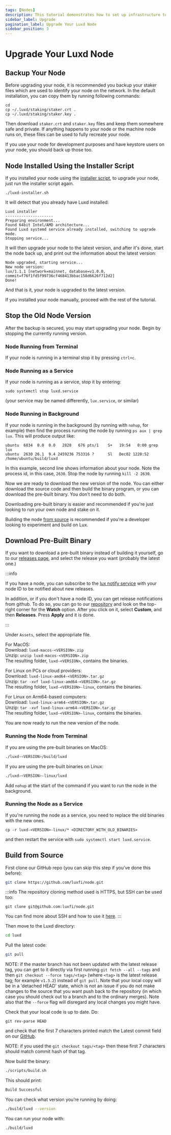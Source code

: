 ```yaml
---
tags: [Nodes]
description: This tutorial demonstrates how to set up infrastructure to monitor an instance of Luxd.
sidebar_label: Upgrade
pagination_label: Upgrade Your Luxd Node
sidebar_position: 3
---
```


# Upgrade Your Luxd Node

## Backup Your Node

Before upgrading your node, it is recommended you backup your staker files which
are used to identify your node on the network. In the default installation, you
can copy them by running following commands:

```text
cd
cp ~/.luxd/staking/staker.crt .
cp ~/.luxd/staking/staker.key .
```

Then download `staker.crt` and `staker.key` files and keep them somewhere safe
and private. If anything happens to your node or the machine node runs on, these
files can be used to fully recreate your node.

If you use your node for development purposes and have keystore users on your
node, you should back up those too.

## Node Installed Using the Installer Script

If you installed your node using the [installer script](/nodes/run/with-installer/installing-luxd.md), to upgrade your
node, just run the installer script again.

```text
./luxd-installer.sh
```

It will detect that you already have Luxd installed:

```text
Luxd installer
---------------------
Preparing environment...
Found 64bit Intel/AMD architecture...
Found Luxd systemd service already installed, switching to upgrade mode.
Stopping service...
```

It will then upgrade your node to the latest version, and after it's done, start
the node back up, and print out the information about the latest version:

```text
Node upgraded, starting service...
New node version:
lux/1.1.1 [network=mainnet, database=v1.0.0, commit=f76f1fd5f99736cf468413bbac158d6626f712d2]
Done!
```

And that is it, your node is upgraded to the latest version.

If you installed your node manually, proceed with the rest of the tutorial.

## Stop the Old Node Version

After the backup is secured, you may start upgrading your node. Begin by
stopping the currently running version.

### Node Running from Terminal

If your node is running in a terminal stop it by pressing `ctrl+c`.

### Node Running as a Service

If your node is running as a service, stop it by entering:

`sudo systemctl stop luxd.service`

(your service may be named differently, `lux.service`, or similar)

### Node Running in Background

If your node is running in the background (by running with `nohup`, for example)
then find the process running the node by running `ps aux | grep lux`.
This will produce output like:

```text
ubuntu  6834  0.0  0.0   2828   676 pts/1    S+   19:54   0:00 grep lux
ubuntu  2630 26.1  9.4 2459236 753316 ?      Sl   Dec02 1220:52 /home/ubuntu/build/luxd
```

In this example, second line shows information about your node. Note the process
id, in this case, `2630`. Stop the node by running `kill -2 2630`.

Now we are ready to download the new version of the node. You can either
download the source code and then build the binary program, or you can download
the pre-built binary. You don’t need to do both.

Downloading pre-built binary is easier and recommended if you're just looking to
run your own node and stake on it.

Building the node [from source](/nodes/maintain/upgrade-your-luxd-node.md#build-from-source) is recommended if
you're a developer looking to experiment and build on Lux.

## Download Pre-Built Binary

If you want to download a pre-built binary instead of building it yourself, go
to our [releases page](https://github.com/luxfi/node/releases), and
select the release you want (probably the latest one.)

:::info

If you have a node, you can subscribe to the
[lux notify service](./notify.md) with your node ID
to be notified about new releases.

In addition, or if you don't have a node ID, you can get release notifications from github.
To do so, you can go to our
[repository](https://github.com/luxfi/node) and look on the top-right
corner for the **Watch** option. After you click on it, select **Custom**,
and then **Releases**. Press **Apply** and it is done.

:::

Under `Assets`, select the appropriate file.

For MacOS:  
Download: `luxd-macos-<VERSION>.zip`  
Unzip: `unzip luxd-macos-<VERSION>.zip`  
The resulting folder, `luxd-<VERSION>`, contains the binaries.

For Linux on PCs or cloud providers:  
Download: `luxd-linux-amd64-<VERSION>.tar.gz`  
Unzip: `tar -xvf luxd-linux-amd64-<VERSION>.tar.gz`  
The resulting folder, `luxd-<VERSION>-linux`, contains the binaries.

For Linux on Arm64-based computers:  
Download: `luxd-linux-arm64-<VERSION>.tar.gz`  
Unzip: `tar -xvf luxd-linux-arm64-<VERSION>.tar.gz`  
The resulting folder, `luxd-<VERSION>-linux`, contains the binaries.

You are now ready to run the new version of the node.

### Running the Node from Terminal

If you are using the pre-built binaries on MacOS:

```zsh
./luxd-<VERSION>/build/luxd
```

If you are using the pre-built binaries on Linux:

```zsh
./luxd-<VERSION>-linux/luxd
```

Add `nohup` at the start of the command if you want to run the node in the background.

### Running the Node as a Service

If you're running the node as a service, you need to replace the old binaries with the new ones.

`cp -r luxd-<VERSION>-linux/* <DIRECTORY_WITH_OLD_BINARIES>`

and then restart the service with `sudo systemctl start luxd.service`.

## Build from Source

First clone our GitHub repo (you can skip this step if you’ve done this before):

```zsh
git clone https://github.com/luxfi/node.git
```

:::info
The repository cloning method used is HTTPS, but SSH can be used too:

`git clone git@github.com:luxfi/node.git`

You can find more about SSH and how to use it
[here](https://docs.github.com/en/authentication/connecting-to-github-with-ssh/about-ssh).
:::

Then move to the Luxd directory:

```zsh
cd luxd
```

Pull the latest code:

```zsh
git pull
```

NOTE: if the master branch has not been updated with the latest release tag, you
can get to it directly via first running `git fetch --all --tags` and then `git
checkout --force tags/<tag>` (where `<tag>` is the latest release tag; for
example `v1.3.2`) instead of `git pull`. Note that your local copy will be in a
'detached HEAD' state, which is not an issue if you do not make changes to the
source that you want push back to the repository (in which case you should check
out to a branch and to the ordinary merges). Note also that the `--force` flag
will disregard any local changes you might have.

Check that your local code is up to date. Do:

```text
git rev-parse HEAD
```

and check that the first 7 characters printed match the Latest commit field on our [GitHub](https://github.com/luxfi/node).

NOTE: if you used the `git checkout tags/<tag>` then these first 7 characters
should match commit hash of that tag.

Now build the binary:

```zsh
./scripts/build.sh
```

This should print:

```zsh
Build Successful
```

You can check what version you’re running by doing:

```zsh
./build/luxd --version
```

You can run your node with:

```zsh
./build/luxd
```
